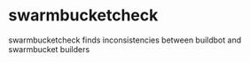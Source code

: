 # swarmbucketcheck

swarmbucketcheck finds inconsistencies between buildbot and swarmbucket builders
